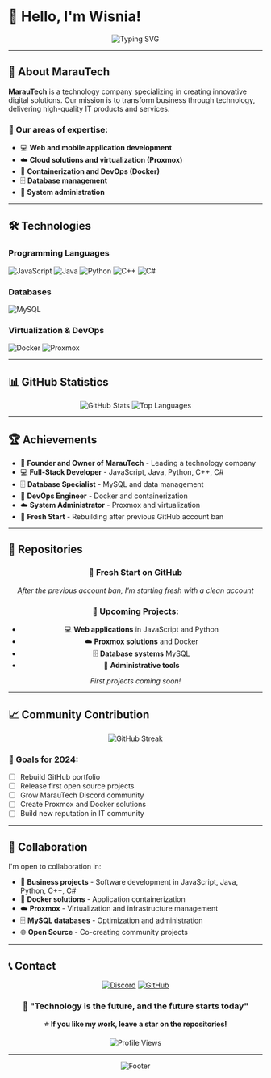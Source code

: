 # 👋 Hello, I'm Wisnia!

<div align="center">
  <img src="https://readme-typing-svg.herokuapp.com?font=Fira+Code&pause=1000&color=FFD700&center=true&vCenter=true&width=435&lines=Founder+%26+Owner+of+MarauTech;Full-Stack+Developer;System+Administrator;Technology+Enthusiast" alt="Typing SVG" />
</div>

---

## 🚀 About MarauTech

**MarauTech** is a technology company specializing in creating innovative digital solutions. Our mission is to transform business through technology, delivering high-quality IT products and services.

### 🎯 Our areas of expertise:
- 💻 **Web and mobile application development**
- ☁️ **Cloud solutions and virtualization (Proxmox)**
- 🐳 **Containerization and DevOps (Docker)**
- 🗄️ **Database management**
- 🔧 **System administration**

---

## 🛠️ Technologies

### Programming Languages
![JavaScript](https://img.shields.io/badge/JavaScript-F7DF1E?style=for-the-badge&logo=javascript&logoColor=black)
![Java](https://img.shields.io/badge/Java-ED8B00?style=for-the-badge&logo=java&logoColor=white)
![Python](https://img.shields.io/badge/Python-3776AB?style=for-the-badge&logo=python&logoColor=white)
![C++](https://img.shields.io/badge/C%2B%2B-00599C?style=for-the-badge&logo=c%2B%2B&logoColor=white)
![C#](https://img.shields.io/badge/C%23-239120?style=for-the-badge&logo=c-sharp&logoColor=white)

### Databases
![MySQL](https://img.shields.io/badge/MySQL-00000F?style=for-the-badge&logo=mysql&logoColor=white)

### Virtualization & DevOps
![Docker](https://img.shields.io/badge/Docker-2496ED?style=for-the-badge&logo=docker&logoColor=white)
![Proxmox](https://img.shields.io/badge/Proxmox-E57000?style=for-the-badge&logo=proxmox&logoColor=white)

---

## 📊 GitHub Statistics

<div align="center">
  <img src="https://github-readme-stats.vercel.app/api?username=Wisnia-S1&show_icons=true&theme=tokyonight&hide_border=true&count_private=true" alt="GitHub Stats" />
  
  <img src="https://github-readme-stats.vercel.app/api/top-langs/?username=Wisnia-S1&layout=compact&theme=tokyonight&hide_border=true" alt="Top Languages" />
</div>

---

## 🏆 Achievements

- 🥇 **Founder and Owner of MarauTech** - Leading a technology company
- 💻 **Full-Stack Developer** - JavaScript, Java, Python, C++, C#
- 🗄️ **Database Specialist** - MySQL and data management
- 🐳 **DevOps Engineer** - Docker and containerization
- ☁️ **System Administrator** - Proxmox and virtualization
- 🔄 **Fresh Start** - Rebuilding after previous GitHub account ban

---

## 🌟 Repositories

<div align="center">
  
### 🔄 **Fresh Start on GitHub**
*After the previous account ban, I'm starting fresh with a clean account*

### 🚀 **Upcoming Projects:**
- 💻 **Web applications** in JavaScript and Python
- ☁️ **Proxmox solutions** and Docker
- 🗄️ **Database systems** MySQL
- 🔧 **Administrative tools**

*First projects coming soon!*

</div>

---

## 📈 Community Contribution

<div align="center">
  <img src="https://github-readme-streak-stats.herokuapp.com/?user=Wisnia-S1&theme=tokyonight&hide_border=true" alt="GitHub Streak" />
</div>

### 🎯 Goals for 2024:
- [ ] Rebuild GitHub portfolio
- [ ] Release first open source projects
- [ ] Grow MarauTech Discord community
- [ ] Create Proxmox and Docker solutions
- [ ] Build new reputation in IT community

---

## 🤝 Collaboration

I'm open to collaboration in:

- 💼 **Business projects** - Software development in JavaScript, Java, Python, C++, C#
- 🐳 **Docker solutions** - Application containerization
- ☁️ **Proxmox** - Virtualization and infrastructure management
- 🗄️ **MySQL databases** - Optimization and administration
- 🌐 **Open Source** - Co-creating community projects

---

## 📞 Contact

<div align="center">

[![Discord](https://img.shields.io/badge/Discord-5865F2?style=for-the-badge&logo=discord&logoColor=white)](https://discord.gg/marautech)
[![GitHub](https://img.shields.io/badge/GitHub-100000?style=for-the-badge&logo=github&logoColor=white)](https://github.com/Wisnia-S1)


</div>

<div align="center">
  
### 🎯 "Technology is the future, and the future starts today"

**⭐ If you like my work, leave a star on the repositories!**

![Profile Views](https://komarev.com/ghpvc/?username=Wisnia-S1&style=for-the-badge&color=FFD700)

</div>

---

<div align="center">
  <img src="https://capsule-render.vercel.app/api?type=waving&color=gradient&height=100&section=footer" alt="Footer" />
</div>
